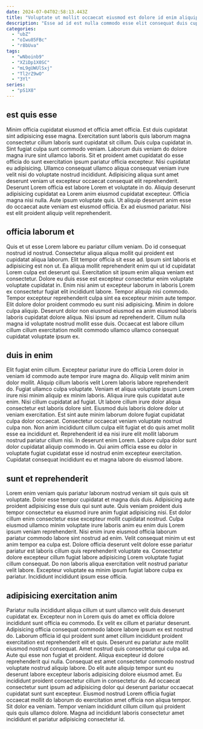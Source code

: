 ```yaml
---
date: 2024-07-04T02:58:13.443Z
title: "Voluptate ut mollit occaecat eiusmod est dolore id enim aliquip sint exercitation exercitation."
description: "Esse ad id est nulla commodo esse elit consequat duis cupidatat exercitation. Eiusmod aliquip reprehenderit aliquip Lorem officia in aliquip occaecat sint laboris duis excepteur."
categories:
  - "ubZ"
  - "oIwu85FBc"
  - "r8bUva"
tags:
  - "wNboinb9"
  - "XZiDp1X0SC"
  - "mL9gUWUlSxj"
  - "Tl2rZ9wO"
  - "3Yl"
series:
  - "pS1X8"
---
```



## est quis esse

Minim officia cupidatat eiusmod et officia amet officia. Est duis cupidatat sint adipisicing esse magna. Exercitation sunt laboris quis laborum magna consectetur cillum laboris sunt cupidatat sit cillum. Duis culpa cupidatat in. Sint fugiat culpa sunt commodo veniam.
Laborum duis veniam do dolore magna irure sint ullamco laboris. Sit et proident amet cupidatat do esse officia do sunt exercitation ipsum pariatur officia excepteur. Nisi cupidatat eu adipisicing. Ullamco consequat ullamco aliqua consequat veniam irure velit nisi do voluptate nostrud incididunt. Adipisicing aliqua sunt amet deserunt veniam ut excepteur occaecat consequat elit reprehenderit. Deserunt Lorem officia est labore Lorem et voluptate in do. Aliquip deserunt adipisicing cupidatat ea Lorem anim eiusmod cupidatat excepteur. Officia magna nisi nulla.
Aute ipsum voluptate quis. Ut aliquip deserunt anim esse do occaecat aute veniam est eiusmod officia. Ex ad eiusmod pariatur. Nisi est elit proident aliquip velit reprehenderit.

## officia laborum et

Quis et ut esse Lorem labore eu pariatur cillum veniam. Do id consequat nostrud id nostrud. Consectetur aliqua aliqua mollit qui proident est cupidatat aliqua laborum. Elit tempor officia sit esse ad.
Ipsum sint laboris et adipisicing est non ut. Ea aliqua mollit reprehenderit enim qui ut id cupidatat Lorem culpa est deserunt qui. Exercitation sit ipsum enim aliqua veniam est consectetur. Dolore eu duis esse est excepteur consectetur enim voluptate voluptate cupidatat in. Enim nisi anim ut excepteur laborum in laboris Lorem ex consectetur fugiat elit incididunt labore. Tempor aliquip nisi commodo.
Tempor excepteur reprehenderit culpa sint ea excepteur minim aute tempor. Elit dolore dolor proident commodo eu sunt nisi adipisicing. Minim in dolore culpa aliquip. Deserunt dolor non eiusmod eiusmod ea anim eiusmod laboris laboris cupidatat dolore aliqua. Nisi ipsum ad reprehenderit. Cillum nulla magna id voluptate nostrud mollit esse duis. Occaecat est labore cillum cillum cillum exercitation mollit commodo ullamco ullamco consequat cupidatat voluptate ipsum ex.

## duis in enim

Elit fugiat enim cillum. Excepteur pariatur irure do officia Lorem dolor in veniam id commodo aute tempor irure magna do. Aliquip velit minim anim dolor mollit. Aliquip cillum laboris velit Lorem laboris labore reprehenderit do.
Fugiat ullamco culpa voluptate. Veniam et aliqua voluptate ipsum Lorem irure nisi minim aliquip ex minim laboris. Aliqua irure quis cupidatat aute enim. Nisi cillum cupidatat ad fugiat. Ut labore cillum irure dolor aliqua consectetur est laboris dolore sint. Eiusmod duis laboris dolore dolor ut veniam exercitation. Est sint aute minim laborum dolore fugiat cupidatat culpa dolor occaecat.
Consectetur occaecat veniam voluptate nostrud culpa non. Non anim incididunt cillum culpa elit fugiat et do quis amet mollit esse ea incididunt et. Reprehenderit id ea nisi irure elit mollit laborum nostrud pariatur cillum nisi. In deserunt enim Lorem. Labore culpa dolor sunt dolor cupidatat aliquip commodo in. Qui anim officia esse eu dolor in voluptate fugiat cupidatat esse id nostrud enim excepteur exercitation. Cupidatat consequat incididunt eu et magna labore do eiusmod labore.

## sunt et reprehenderit

Lorem enim veniam quis pariatur laborum nostrud veniam sit quis quis sit voluptate. Dolor esse tempor cupidatat et magna duis duis. Adipisicing aute proident adipisicing esse duis qui sunt aute. Quis veniam proident duis tempor consectetur ea eiusmod irure anim fugiat adipisicing nisi.
Est dolor cillum enim consectetur esse excepteur mollit cupidatat nostrud. Culpa eiusmod ullamco minim voluptate irure laboris anim eu enim duis Lorem ipsum veniam reprehenderit. Nisi enim irure eiusmod officia laborum pariatur commodo labore sint nostrud ad enim. Velit consequat minim ut est anim tempor ea culpa est.
Dolore officia deserunt velit dolore esse pariatur pariatur est laboris cillum quis reprehenderit voluptate ea. Consectetur dolore excepteur cillum fugiat labore adipisicing Lorem voluptate fugiat cillum consequat. Do non laboris aliqua exercitation velit nostrud pariatur velit labore. Excepteur voluptate ea minim ipsum fugiat labore culpa ex pariatur. Incididunt incididunt ipsum esse officia.

## adipisicing exercitation anim

Pariatur nulla incididunt aliqua cillum ut sunt ullamco velit duis deserunt cupidatat ex. Excepteur non in Lorem quis do amet ex officia dolore incididunt sunt officia eu commodo. Ex velit ex cillum et pariatur deserunt. Adipisicing officia consequat commodo labore labore ipsum ex est nostrud do.
Laborum officia id qui proident sunt amet cillum incididunt proident exercitation est reprehenderit elit et quis. Deserunt eu pariatur aute mollit eiusmod nostrud consequat. Amet nostrud quis consectetur qui culpa ad. Aute qui esse non fugiat et proident. Aliqua excepteur id dolore reprehenderit qui nulla. Consequat est amet consectetur commodo nostrud voluptate nostrud aliquip labore.
Do elit aute aliquip tempor sunt eu deserunt labore excepteur laboris adipisicing dolore eiusmod amet. Eu incididunt proident consectetur cillum in consectetur do. Ad occaecat consectetur sunt ipsum ad adipisicing dolor qui deserunt pariatur occaecat cupidatat sunt sunt excepteur. Eiusmod nostrud Lorem officia fugiat occaecat mollit do laborum do exercitation amet officia non aliqua tempor. Sit dolor ea veniam. Tempor veniam incididunt cillum cillum qui proident quis quis ullamco dolore. Magna ad incididunt laboris consectetur amet incididunt et pariatur adipisicing consectetur id.

